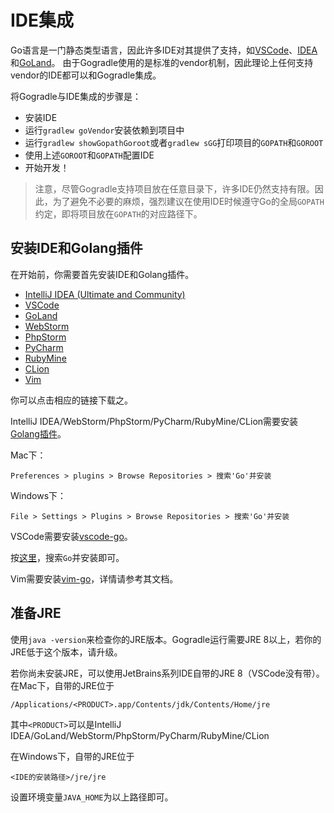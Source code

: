 # IDE集成

Go语言是一门静态类型语言，因此许多IDE对其提供了支持，如[VSCode](https://github.com/Microsoft/vscode-go)、[IDEA](https://github.com/go-lang-plugin-org/go-lang-idea-plugin)和[GoLand](https://www.jetbrains.com/go/)。
由于Gogradle使用的是标准的vendor机制，因此理论上任何支持vendor的IDE都可以和Gogradle集成。

将Gogradle与IDE集成的步骤是：

- 安装IDE
- 运行`gradlew goVendor`安装依赖到项目中
- 运行`gradlew showGopathGoroot`或者`gradlew sGG`打印项目的`GOPATH`和`GOROOT`
- 使用上述`GOROOT`和`GOPATH`配置IDE
- 开始开发！

> 注意，尽管Gogradle支持项目放在任意目录下，许多IDE仍然支持有限。因此，为了避免不必要的麻烦，强烈建议在使用IDE时候遵守Go的全局`GOPATH`约定，即将项目放在`GOPATH`的对应路径下。

## 安装IDE和Golang插件
 
在开始前，你需要首先安装IDE和Golang插件。
 
- [IntelliJ IDEA (Ultimate and Community)](https://www.jetbrains.com/idea/)
- [VSCode](https://code.visualstudio.com/)
- [GoLand](https://www.jetbrains.com/go/)
- [WebStorm](https://www.jetbrains.com/webstorm)
- [PhpStorm](https://www.jetbrains.com/phpstorm)
- [PyCharm](https://www.jetbrains.com/pycharm)
- [RubyMine](https://www.jetbrains.com/ruby)
- [CLion](https://www.jetbrains.com/clion)
- [Vim](http://www.vim.org/)
 
你可以点击相应的链接下载之。
 
IntelliJ IDEA/WebStorm/PhpStorm/PyCharm/RubyMine/CLion需要安装[Golang插件](https://github.com/go-lang-plugin-org/go-lang-idea-plugin)。
 
Mac下：
 
```
Preferences > plugins > Browse Repositories > 搜索'Go'并安装
```
 
Windows下：
```
File > Settings > Plugins > Browse Repositories > 搜索'Go'并安装
```
 
VSCode需要安装[vscode-go](https://github.com/Microsoft/vscode-go)。
 
按[这里](https://code.visualstudio.com/docs/editor/extension-gallery)，搜索`Go`并安装即可。
 
 
Vim需要安装[vim-go](https://github.com/fatih/vim-go)，详情请参考其文档。
 
 
## 准备JRE
 
使用`java -version`来检查你的JRE版本。Gogradle运行需要JRE 8以上，若你的JRE低于这个版本，请升级。
 
若你尚未安装JRE，可以使用JetBrains系列IDE自带的JRE 8（VSCode没有带）。在Mac下，自带的JRE位于
 
```
/Applications/<PRODUCT>.app/Contents/jdk/Contents/Home/jre
```
其中`<PRODUCT>`可以是IntelliJ IDEA/GoLand/WebStorm/PhpStorm/PyCharm/RubyMine/CLion
 
在Windows下，自带的JRE位于
 
```
<IDE的安装路径>/jre/jre
```

设置环境变量`JAVA_HOME`为以上路径即可。